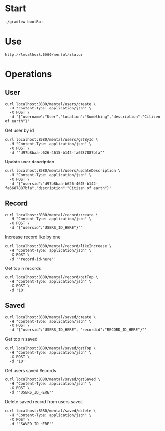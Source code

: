 # Start

`./gradlew bootRun`

# Use

`http://localhost:8080/mental/status`

# Operations

## User

```
curl localhost:8080/mental/users/create \
  -H "Content-Type: application/json" \
  -X POST \
  -d '{"username":"User","location":"Something","description":"Citizen of earth"}'
```

Get user by id
```
curl localhost:8080/mental/users/getById \
  -H "Content-Type: application/json" \
  -X POST \
  -d '"d97b8baa-b626-4615-b142-fa6687887bfa"'
```

Update user description
```
curl localhost:8080/mental/users/updateDescription \
  -H "Content-Type: application/json" \
  -X POST \
  -d '{"usersid":"d97b8baa-b626-4615-b142-fa6687887bfa","description":"Citizen of earth"}'
```

## Record

```
curl localhost:8080/mental/record/create \
  -H "Content-Type: application/json" \
  -X POST \
  -d '{"usersid":"USERS_ID_HERE"}"'
```

Increase record like by one
```
curl localhost:8080/mental/record/likeIncrease \
  -H "Content-Type: application/json" \
  -X POST \
  -d '"record-id-here"'
```

Get top n records
```
curl localhost:8080/mental/record/getTop \
  -H "Content-Type: application/json" \
  -X POST \
  -d '10'
```

## Saved

```
curl localhost:8080/mental/saved/create \
  -H "Content-Type: application/json" \
  -X POST \
  -d '{"usersid":"USERS_ID_HERE", "recordid":"RECORD_ID_HERE"}"'
```

Get top n saved
```
curl localhost:8080/mental/saved/getTop \
  -H "Content-Type: application/json" \
  -X POST \
  -d '10'
```

Get users saved Records
```
curl localhost:8080/mental/saved/getSaved \
  -H "Content-Type: application/json" \
  -X POST \
  -d '"USERS_ID_HERE"'
```

Delete saved record from users saved
```
curl localhost:8080/mental/saved/delete \
  -H "Content-Type: application/json" \
  -X POST \
  -d '"SAVED_ID_HERE"'
```
